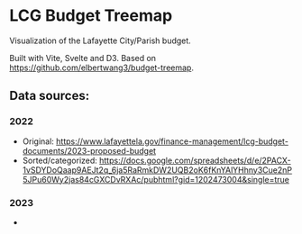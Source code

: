 # LCG Budget Treemap

Visualization of the Lafayette City/Parish budget.

Built with Vite, Svelte and D3. Based on https://github.com/elbertwang3/budget-treemap.

## Data sources:

### 2022

- Original: https://www.lafayettela.gov/finance-management/lcg-budget-documents/2023-proposed-budget
- Sorted/categorized: https://docs.google.com/spreadsheets/d/e/2PACX-1vSDYDoQaap9AEJt2q_6ja5RaRmkDW2UQB2oK6fKnYAlYHhny3Cue2nP5JPu60Wy2jas84cGXCDvRXAc/pubhtml?gid=1202473004&single=true

### 2023

-
